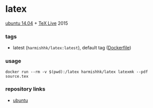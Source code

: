 # latex

[ubuntu 14.04](http://www.ubuntu.com/) + [TeX Live](https://www.tug.org/texlive/) 2015

### tags

- latest (```harmishhk/latex:latest```), default tag ([Dockerfile](https://github.com/harmishhk/boxes/blob/master/docker/latex/Dockerfile))

### usage

```docker run --rm -v $(pwd):/latex harmishhk/latex latexmk --pdf source.tex```

### repository links

- [ubuntu](https://registry.hub.docker.com/_/ubuntu/)
